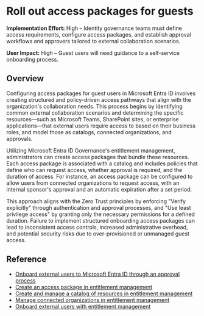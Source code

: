 #  Roll out access packages for guests

**Implementation Effort:** High – Identity governance teams must define access requirements, configure access packages, and establish approval workflows and approvers tailored to external collaboration scenarios.

**User Impact:** High – Guest users will need guidance to a self-service onboarding process.

## Overview

Configuring access packages for guest users in Microsoft Entra ID involves creating structured and policy-driven access pathways that align with the organization's collaboration needs. This process begins by identifying common external collaboration scenarios and determining the specific resources—such as Microsoft Teams, SharePoint sites, or enterprise applications—that external users require access to based on their business roles, and model those as catalogs, connected organizations, and approvals. 

Utilizing Microsoft Entra ID Governance's entitlement management, administrators can create access packages that bundle these resources. Each access package is associated with a catalog and includes policies that define who can request access, whether approval is required, and the duration of access. For instance, an access package can be configured to allow users from connected organizations to request access, with an internal sponsor's approval and an automatic expiration after a set period.

This approach aligns with the Zero Trust principles by enforcing "Verify explicitly" through authentication and approval processes, and "Use least privilege access" by granting only the necessary permissions for a defined duration. Failure to implement structured onboarding access packages can lead to inconsistent access controls, increased administrative overhead, and potential security risks due to over-provisioned or unmanaged guest access.

## Reference

* [Onboard external users to Microsoft Entra ID through an approval process](https://learn.microsoft.com/entra/id-governance/entitlement-management-onboard-external-user)
* [Create an access package in entitlement management](https://learn.microsoft.com/entra/id-governance/entitlement-management-access-package-create)
* [Create and manage a catalog of resources in entitlement management](https://learn.microsoft.com/entra/id-governance/entitlement-management-catalog-create)
* [Manage connected organizations in entitlement management](https://learn.microsoft.com/entra/id-governance/entitlement-management-organization)
* [Onboard external users with entitlement management](https://learn.microsoft.com/entra/id-governance/entitlement-management-onboard)


